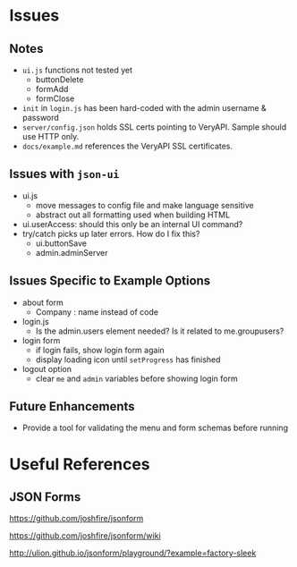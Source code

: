 # Issues

## Notes

- `ui.js` functions not tested yet
	- buttonDelete
	- formAdd
	- formClose
- `init` in `login.js` has been hard-coded with the admin username & password
- `server/config.json` holds SSL certs pointing to VeryAPI. Sample should use HTTP only.
- `docs/example.md` references the VeryAPI SSL certificates.

## Issues with `json-ui`

- ui.js
	- move messages to config file and make language sensitive
	- abstract out all formatting used when building HTML
- ui.userAccess: should this only be an internal UI command?
- try/catch picks up later errors. How do I fix this?
	- ui.buttonSave 
	- admin.adminServer

## Issues Specific to Example Options

- about form
	- Company : name instead of code
- login.js
	- Is the admin.users element needed? Is it related to me.groupusers?
- login form
	- if login fails, show login form again
	- display loading icon until `setProgress` has finished
- logout option
	- clear `me` and `admin` variables before showing login form

## Future Enhancements

- Provide a tool for validating the menu and form schemas before running

# Useful References

## JSON Forms

https://github.com/joshfire/jsonform

https://github.com/joshfire/jsonform/wiki

http://ulion.github.io/jsonform/playground/?example=factory-sleek
